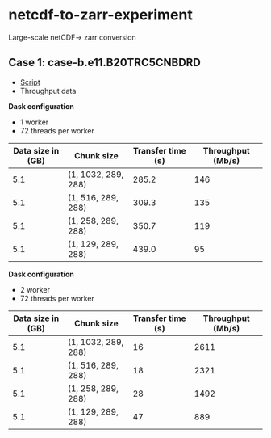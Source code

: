 # netcdf-to-zarr-experiment
Large-scale netCDF→ zarr conversion

## Case 1: case-b.e11.B20TRC5CNBDRD 
- [Script](scripts/case-b.e11.B20TRC5CNBDRD.py)
-  Throughput data

**Dask configuration**
- 1 worker
- 72 threads per worker 


| Data size in (GB) | Chunk size          | Transfer time (s)  | Throughput (Mb/s) |
|-------------------|---------------------|--------------------|-------------------|
| 5.1               | (1, 1032, 289, 288) | 285.2              | 146               |
| 5.1               | (1, 516, 289, 288)  | 309.3              | 135               |
| 5.1               | (1, 258, 289, 288)  | 350.7              | 119               |
| 5.1               | (1, 129, 289, 288)  | 439.0              | 95                |

**Dask configuration**
- 2 worker
- 72 threads per worker

| Data size in (GB) | Chunk size          | Transfer time (s)  | Throughput (Mb/s) |
|-------------------|---------------------|--------------------|-------------------|
| 5.1               | (1, 1032, 289, 288) | 16                 | 2611              |
| 5.1               | (1, 516, 289, 288)  | 18                 | 2321              |
| 5.1               | (1, 258, 289, 288)  | 28                 | 1492              |
| 5.1               | (1, 129, 289, 288)  | 47                 | 889               |
